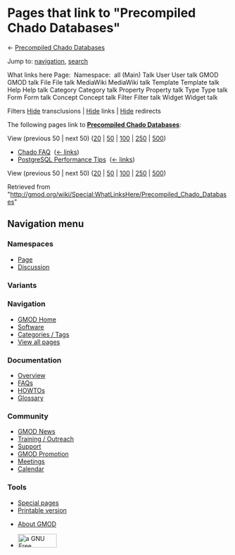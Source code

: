 <div id="mw-page-base" class="noprint">

</div>

<div id="mw-head-base" class="noprint">

</div>

<div id="content" class="mw-body" role="main">

<span id="top"></span>

<div id="mw-js-message" style="display:none;">

</div>



# <span dir="auto">Pages that link to "Precompiled Chado Databases"</span>

<div id="bodyContent">

<div id="contentSub">

← [Precompiled Chado
Databases](/wiki/Precompiled_Chado_Databases "Precompiled Chado Databases")

</div>

<div id="jump-to-nav" class="mw-jump">

Jump to: [navigation](#mw-navigation), [search](#p-search)

</div>

<div id="mw-content-text">

What links here Page:  Namespace:  all (Main) Talk User User talk GMOD
GMOD talk File File talk MediaWiki MediaWiki talk Template Template talk
Help Help talk Category Category talk Property Property talk Type Type
talk Form Form talk Concept Concept talk Filter Filter talk Widget
Widget talk

Filters
[Hide](/mediawiki/index.php?title=Special:WhatLinksHere/Precompiled_Chado_Databases&hidetrans=1 "Special:WhatLinksHere/Precompiled Chado Databases")
transclusions \|
[Hide](/mediawiki/index.php?title=Special:WhatLinksHere/Precompiled_Chado_Databases&hidelinks=1 "Special:WhatLinksHere/Precompiled Chado Databases")
links \|
[Hide](/mediawiki/index.php?title=Special:WhatLinksHere/Precompiled_Chado_Databases&hideredirs=1 "Special:WhatLinksHere/Precompiled Chado Databases")
redirects

The following pages link to **[Precompiled Chado
Databases](/wiki/Precompiled_Chado_Databases "Precompiled Chado Databases")**:

View (previous 50 \| next 50)
([20](/mediawiki/index.php?title=Special:WhatLinksHere/Precompiled_Chado_Databases&limit=20 "Special:WhatLinksHere/Precompiled Chado Databases")
\|
[50](/mediawiki/index.php?title=Special:WhatLinksHere/Precompiled_Chado_Databases&limit=50 "Special:WhatLinksHere/Precompiled Chado Databases")
\|
[100](/mediawiki/index.php?title=Special:WhatLinksHere/Precompiled_Chado_Databases&limit=100 "Special:WhatLinksHere/Precompiled Chado Databases")
\|
[250](/mediawiki/index.php?title=Special:WhatLinksHere/Precompiled_Chado_Databases&limit=250 "Special:WhatLinksHere/Precompiled Chado Databases")
\|
[500](/mediawiki/index.php?title=Special:WhatLinksHere/Precompiled_Chado_Databases&limit=500 "Special:WhatLinksHere/Precompiled Chado Databases"))

- [Chado FAQ](/wiki/Chado_FAQ "Chado FAQ") ‎
  <span class="mw-whatlinkshere-tools">([←
  links](/mediawiki/index.php?title=Special:WhatLinksHere&target=Chado+FAQ "Special:WhatLinksHere"))</span>
- [PostgreSQL Performance
  Tips](/wiki/PostgreSQL_Performance_Tips "PostgreSQL Performance Tips")
  ‎ <span class="mw-whatlinkshere-tools">([←
  links](/mediawiki/index.php?title=Special:WhatLinksHere&target=PostgreSQL+Performance+Tips "Special:WhatLinksHere"))</span>

View (previous 50 \| next 50)
([20](/mediawiki/index.php?title=Special:WhatLinksHere/Precompiled_Chado_Databases&limit=20 "Special:WhatLinksHere/Precompiled Chado Databases")
\|
[50](/mediawiki/index.php?title=Special:WhatLinksHere/Precompiled_Chado_Databases&limit=50 "Special:WhatLinksHere/Precompiled Chado Databases")
\|
[100](/mediawiki/index.php?title=Special:WhatLinksHere/Precompiled_Chado_Databases&limit=100 "Special:WhatLinksHere/Precompiled Chado Databases")
\|
[250](/mediawiki/index.php?title=Special:WhatLinksHere/Precompiled_Chado_Databases&limit=250 "Special:WhatLinksHere/Precompiled Chado Databases")
\|
[500](/mediawiki/index.php?title=Special:WhatLinksHere/Precompiled_Chado_Databases&limit=500 "Special:WhatLinksHere/Precompiled Chado Databases"))

</div>

<div class="printfooter">

Retrieved from
"<http://gmod.org/wiki/Special:WhatLinksHere/Precompiled_Chado_Databases>"

</div>

<div id="catlinks" class="catlinks catlinks-allhidden">

</div>

<div class="visualClear">

</div>

</div>

</div>

<div id="mw-navigation">

## Navigation menu

<div id="mw-head">



<div id="left-navigation">

<div id="p-namespaces" class="vectorTabs" role="navigation"
aria-labelledby="p-namespaces-label">

### Namespaces

- <span id="ca-nstab-main"><a href="/wiki/Precompiled_Chado_Databases" accesskey="c"
  title="View the content page [c]">Page</a></span>
- <span id="ca-talk"><a
  href="/mediawiki/index.php?title=Talk:Precompiled_Chado_Databases&amp;action=edit&amp;redlink=1"
  accesskey="t"
  title="Discussion about the content page [t]">Discussion</a></span>

</div>

<div id="p-variants" class="vectorMenu emptyPortlet" role="navigation"
aria-labelledby="p-variants-label">

### 

### Variants[](#)

<div class="menu">

</div>

</div>

</div>

<div id="right-navigation">





</div>



</div>

</div>

</div>

<div id="mw-panel">

<div id="p-logo" role="banner">

<a href="/wiki/Main_Page"
style="background-image: url(http://gmod.org/images/GMOD-cogs.png);"
title="Visit the main page"></a>

</div>

<div id="p-Navigation" class="portal" role="navigation"
aria-labelledby="p-Navigation-label">

### Navigation

<div class="body">

- <span id="n-GMOD-Home">[GMOD Home](/wiki/Main_Page)</span>
- <span id="n-Software">[Software](/wiki/GMOD_Components)</span>
- <span id="n-Categories-.2F-Tags">[Categories /
  Tags](/wiki/Categories)</span>
- <span id="n-View-all-pages">[View all
  pages](/wiki/Special:AllPages)</span>

</div>

</div>

<div id="p-Documentation" class="portal" role="navigation"
aria-labelledby="p-Documentation-label">

### Documentation

<div class="body">

- <span id="n-Overview">[Overview](/wiki/Overview)</span>
- <span id="n-FAQs">[FAQs](/wiki/Category:FAQ)</span>
- <span id="n-HOWTOs">[HOWTOs](/wiki/Category:HOWTO)</span>
- <span id="n-Glossary">[Glossary](/wiki/Glossary)</span>

</div>

</div>

<div id="p-Community" class="portal" role="navigation"
aria-labelledby="p-Community-label">

### Community

<div class="body">

- <span id="n-GMOD-News">[GMOD News](/wiki/GMOD_News)</span>
- <span id="n-Training-.2F-Outreach">[Training /
  Outreach](/wiki/Training_and_Outreach)</span>
- <span id="n-Support">[Support](/wiki/Support)</span>
- <span id="n-GMOD-Promotion">[GMOD
  Promotion](/wiki/GMOD_Promotion)</span>
- <span id="n-Meetings">[Meetings](/wiki/Meetings)</span>
- <span id="n-Calendar">[Calendar](/wiki/Calendar)</span>

</div>

</div>

<div id="p-tb" class="portal" role="navigation"
aria-labelledby="p-tb-label">

### Tools

<div class="body">

- <span id="t-specialpages"><a href="/wiki/Special:SpecialPages" accesskey="q"
  title="A list of all special pages [q]">Special pages</a></span>
- <span id="t-print"><a
  href="/mediawiki/index.php?title=Special:WhatLinksHere/Precompiled_Chado_Databases&amp;printable=yes"
  rel="alternate" accesskey="p"
  title="Printable version of this page [p]">Printable version</a></span>

</div>

</div>

</div>

</div>

<div id="footer" role="contentinfo">

- <span id="footer-places-about">[About
  GMOD](/wiki/GMOD:About "GMOD:About")</span>

<!-- -->

- <span id="footer-copyrightico">[<img src="http://www.gnu.org/graphics/gfdl-logo-small.png" width="88"
  height="31" alt="a GNU Free Documentation License" />](http://www.gnu.org/licenses/fdl-1.3.html)</span>


<div style="clear:both">

</div>

</div>
